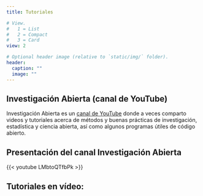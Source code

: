 ```yaml
---
title: Tutoriales

# View.
#   1 = List
#   2 = Compact
#   3 = Card
view: 2

# Optional header image (relative to `static/img/` folder).
header:
  caption: ""
  image: ""
---
```

## Investigación Abierta (canal de YouTube)

Investigación Abierta es un [canal de YouTube](https://www.youtube.com/user/juanleongomez) donde a veces comparto videos y tutoriales acerca de métodos y buenas prácticas de investigación, estadística y ciencia abierta, así como algunos programas útiles de código abierto.

## Presentación del canal **Investigación Abierta**
{{< youtube LMbtoQTfbPk >}}


## Tutoriales en vídeo:
